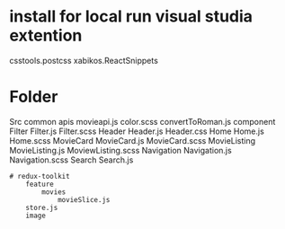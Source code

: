 # install for local run visual studia extention
csstools.postcss
xabikos.ReactSnippets

# Folder 
Src
    common
    apis
        movieapi.js
    color.scss
    convertToRoman.js
    component
        Filter
            Filter.js
            Filter.scss
        Header
            Header.js
            Header.css
        Home
            Home.js
            Home.scss
        MovieCard
            MovieCard.js
            MovieCard.scss
        MovieListing
            MovieListing.js
            MoviewListing.scss
        Navigation
            Navigation.js
            Navigation.scss
        Search
            Search.js

    # redux-toolkit
        feature
            movies
                movieSlice.js
        store.js
        image